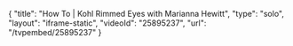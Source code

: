 {
    "title": "How To | Kohl Rimmed Eyes with Marianna Hewitt",
    "type": "solo",
    "layout": "iframe-static",
    "videoId": "25895237",
    "url": "\/tvpembed\/25895237"
}